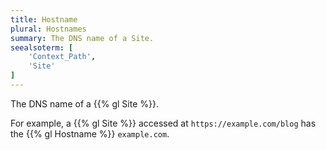 ```yaml
---
title: Hostname
plural: Hostnames
summary: The DNS name of a Site.
seealsoterm: [
    'Context_Path',
    'Site'
]
---
```


The DNS name of a {{% gl Site %}}.

For example, a {{% gl Site %}} accessed at ``https://example.com/blog`` has
the {{% gl Hostname %}} ``example.com``.

